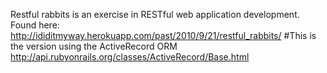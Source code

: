 Restful rabbits is an exercise in RESTful web application development. Found here: http://ididitmyway.herokuapp.com/past/2010/9/21/restful_rabbits/
#This is the version using the ActiveRecord ORM http://api.rubyonrails.org/classes/ActiveRecord/Base.html